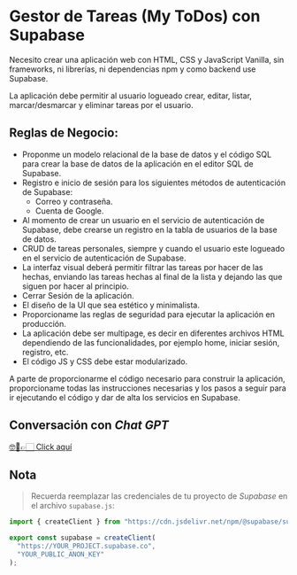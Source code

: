 # Gestor de Tareas (My ToDos) con Supabase

Necesito crear una aplicación web con HTML, CSS y JavaScript Vanilla, sin frameworks, ni librerías, ni dependencias npm y como backend use Supabase.

La aplicación debe permitir al usuario logueado crear, editar, listar, marcar/desmarcar y eliminar tareas por el usuario.

## Reglas de Negocio:

- Proponme un modelo relacional de la base de datos y el código SQL para crear la base de datos de la aplicación en el editor SQL de Supabase.
- Registro e inicio de sesión para los siguientes métodos de autenticación de Supabase:
  - Correo y contraseña.
  - Cuenta de Google.
- Al momento de crear un usuario en el servicio de autenticación de Supabase, debe crearse un registro en la tabla de usuarios de la base de datos.
- CRUD de tareas personales, siempre y cuando el usuario este logueado en el servicio de autenticación de Supabase.
- La interfaz visual deberá permitir filtrar las tareas por hacer de las hechas, enviando las tareas hechas al final de la lista y dejando las que siguen por hacer al principio.
- Cerrar Sesión de la aplicación.
- El diseño de la UI que sea estético y minimalista.
- Proporcioname las reglas de seguridad para ejecutar la aplicación en producción.
- La aplicación debe ser multipage, es decir en diferentes archivos HTML dependiendo de las funcionalidades, por ejemplo home, iniciar sesión, registro, etc.
- El código JS y CSS debe estar modularizado.

A parte de proporcionarme el código necesario para construir la aplicación, proporcioname todas las instrucciones necesarias y los pasos a seguir para ir ejecutando el código y dar de alta los servicios en Supabase.

## Conversación con _Chat GPT_

[🤓🤖👉🏻 Click aquí](https://chatgpt.com/share/6801ee8e-ab94-8007-8b26-5c99f8776561)

## Nota

> Recuerda reemplazar las credenciales de tu proyecto de _Supabase_ en el archivo `supabase.js`:

```js
import { createClient } from "https://cdn.jsdelivr.net/npm/@supabase/supabase-js/+esm";

export const supabase = createClient(
  "https://YOUR_PROJECT.supabase.co",
  "YOUR_PUBLIC_ANON_KEY"
);
```
